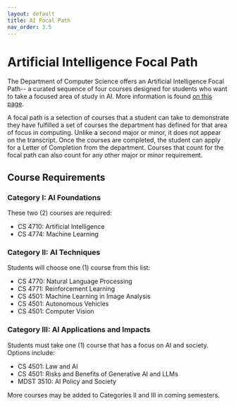 ```yaml
---
layout: default
title: AI Focal Path
nav_order: 3.5
---
```


# Artificial Intelligence Focal Path

The Department of Computer Science offers an Artificial Intelligence Focal Path-- a curated sequence of four courses designed for students who want to take a focused area of study in AI. More information is found [on this page](https://engineering.virginia.edu/department/computer-science/cs-undergraduate-artificial-intelligence-focal-path).

A focal path is a selection of courses that a student can take to demonstrate they have fulfilled a set of courses the department has defined for that area of focus in computing. Unlike a second major or minor, it does not appear on the transcript.  Once the courses are completed, the student can apply for a Letter of Completion from the department. Courses that count for the focal path can also count for any other major or minor requirement.

## Course Requirements

### Category I: AI Foundations

These two (2) courses are required: 

- CS 4710: Artificial Intelligence
- CS 4774: Machine Learning 

### Category II: AI Techniques

Students will choose one (1) course from this list: 

- CS 4770: Natural Language Processing
- CS 4771: Reinforcement Learning
- CS 4501: Machine Learning in Image Analysis
- CS 4501: Autonomous Vehicles
- CS 4501: Computer Vision 

### Category III: AI Applications and Impacts

Students must take one (1) course that has a focus on AI and society. Options include: 

- CS 4501: Law and AI
- CS 4501: Risks and Benefits of Generative AI and LLMs
- MDST 3510: AI Policy and Society

More courses may be added to Categories II and III in coming semesters.